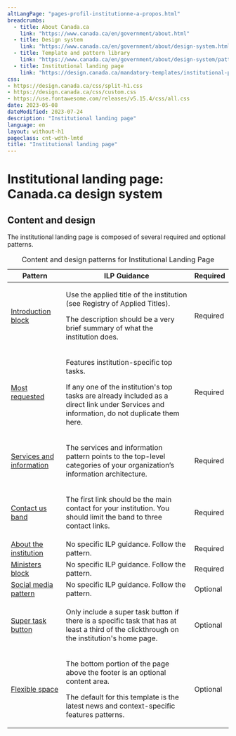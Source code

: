 ```yaml
---
altLangPage: "pages-profil-institutionne-a-propos.html"
breadcrumbs:
  - title: About Canada.ca
    link: "https://www.canada.ca/en/government/about.html"
  - title: Design system
    link: "https://www.canada.ca/en/government/about/design-system.html"
  - title: Template and pattern library
    link: "https://www.canada.ca/en/government/about/design-system/pattern-library.html"
  - title: Institutional landing page
    link: "https://design.canada.ca/mandatory-templates/institutional-profile-pages.html"    
css:
- https://design.canada.ca/css/split-h1.css
- https://design.canada.ca/css/custom.css
- https://use.fontawesome.com/releases/v5.15.4/css/all.css
date: 2023-05-08
dateModified: 2023-07-24
description: "Institutional landing page"
language: en
layout: without-h1
pageclass: cnt-wdth-lmtd
title: "Institutional landing page"
---
```

<h1 property="name" id="wb-cont" dir="ltr"><span class="stacked"><span>Institutional landing page</span>: <span>Canada.ca design system</span></span></h1>
<h2>Content and design</h2>
<p>The institutional landing page is composed of several required and optional patterns.</p>
<div class="row mrgn-tp-lg">
  <div class="col-md-8">
    <div class="panel panel-default">
      <table class="table table-striped" id="ilp-01" aria-live="polite">
        <caption class="wb-inv">
        Content and design patterns for Institutional Landing Page
        </caption>
        <thead>
          <tr>
            <th class="col-md-4">Pattern</th>
            <th class="col-md-6">ILP Guidance</th>
            <th class="col-md-2">Required</th>
          </tr>
        </thead>
        <tbody>
          <tr>
            <td><a href="#">Introduction block</a></td>
            <td><p>Use the applied title of the institution (see Registry of Applied Titles).</p>
              <p>The description should be a very brief summary of what the institution does.</p></td>
            <td class="text-center"><span class="far fa-check-circle text-success"></span><span class="wb-inv"> Required</span></td>
          </tr>
          <tr>
            <td><a href="#">Most requested</a></td>
            <td><p>Features institution-specific top tasks.</p>
              <p>If any one of the institution's top tasks are already included as a direct link under Services and information, do not duplicate them here.</p></td>
            <td class="text-center"><span class="far fa-check-circle text-success"></span><span class="wb-inv"> Required</span></td>
          </tr>
          <tr>
            <td><a href="#">Services and information</a></td>
            <td><p>The services and information pattern points to the top-level categories of your organization’s information architecture.</p></td>
            <td class="text-center"><span class="far fa-check-circle text-success"></span><span class="wb-inv"> Required</span></td>
          </tr>
          <tr>
            <td><a href="#">Contact us band</a></td>
            <td><p>The first link should be the main contact for your institution. You should limit the band to three contact links.</p></td>
            <td class="text-center"><span class="far fa-check-circle text-success"></span><span class="wb-inv"> Required</span></td>
          </tr>
          <tr>
            <td><a href="#">About the institution</a></td>
            <td>No specific ILP guidance.  Follow the pattern.</td>
            <td class="text-center"><span class="far fa-check-circle text-success"></span><span class="wb-inv"> Required</span></td>
          </tr>
          <tr>
            <td><a href="#">Ministers block</a></td>
            <td>No specific ILP guidance.  Follow the pattern.</td>
            <td class="text-center"><span class="far fa-check-circle text-success"></span><span class="wb-inv"> Required</span></td>
          </tr>
          <tr>
            <td><a href="#">Social media pattern</a></td>
            <td>No specific ILP guidance.  Follow the pattern.</td>
            <td class="text-center">Optional</td>
          </tr>
          <tr>
            <td><a href="#">Super task button</a></td>
            <td><p>Only include a super task button if there is a specific task that has at least a third of the clickthrough on the institution's home page.</p></td>
            <td class="text-center">Optional</td>
          </tr>
          <tr>
            <td><a href="#">Flexible space</a></td>
            <td><p>The bottom portion of the page above the footer is an optional content area.</p>
              <p>The default for this template is the latest news and context-specific features patterns.</p></td>
            <td class="text-center">Optional</td>
          </tr>
        </tbody>
      </table>
    </div>
  </div>
</div>
